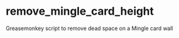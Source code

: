 remove_mingle_card_height
=========================

Greasemonkey script to remove dead space on a Mingle card wall

